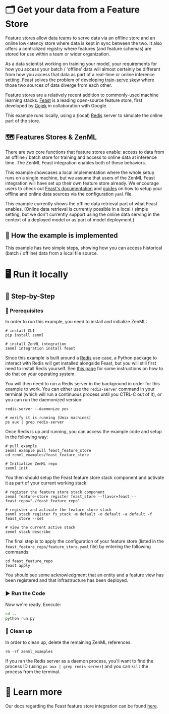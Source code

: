 # 🗂 Get your data from a Feature Store

Feature stores allow data teams to serve data via an offline store and an online
low-latency store where data is kept in
sync between the two. It also offers a centralized registry where features (and
feature schemas) are stored for use
within a team or wider organization.

As a data scientist working on training your model, your requirements for how
you access your batch / 'offline' data
will almost certainly be different from how you access that data as part of a
real-time or online inference setting.
Feast solves the problem of
developing [train-serve skew](https://ploomber.io/blog/train-serve-skew/) where
those two
sources of data diverge from each other.

Feature stores are a relatively recent addition to commonly-used machine
learning stacks. [Feast](https://feast.dev/) is
a leading open-source feature store, first developed
by [Gojek](https://www.gojek.com/en-id/) in collaboration with
Google.

This example runs locally, using a (local) [Redis](https://redis.com/) server to
simulate the online part of the store.

## 🗺 Features Stores & ZenML

There are two core functions that feature stores enable: access to data from an
offline / batch store for training and
access to online data at inference time. The ZenML Feast integration enables
both of these behaviors.

This example showcases a local implementation where the whole setup runs on a
single machine, but we assume that users
of the ZenML Feast integration will have set up their own feature store already.
We encourage users to check
out [Feast's documentation](https://docs.feast.dev/)
and [guides](https://docs.feast.dev/how-to-guides/) on how to setup
your offline and online data sources via the configuration `yaml` file.

This example currently shows the offline data retrieval part of what Feast
enables. (Online data retrieval is currently
possible in a local / simple setting, but we don't currently support using the
online data serving in the context of a
deployed model or as part of model deployment.)

## 🧰 How the example is implemented

This example has two simple steps, showing how you can access historical (batch
/ offline) data from a local file
source.

# 🖥 Run it locally

## 👣 Step-by-Step

### 📄 Prerequisites

In order to run this example, you need to install and initialize ZenML:

```shell
# install CLI
pip install zenml

# install ZenML integration
zenml integration install feast
```

Since this example is built around a [Redis](https://redis.com/) use case, a
Python package to interact with Redis will get installed alongside Feast, but
you will still first need to install Redis yourself. See
[this page](https://redis.com/blog/feast-with-redis-tutorial-for-machine-learning/)
for some instructions on how to do that on your operating system.

You will then need to run a Redis server in the background in order for this
example to work. You can either use the `redis-server` command in your terminal
(which will run a continuous process until you CTRL-C out of it), or you can run
the daemonized version:

```shell
redis-server --daemonize yes

# verify it is running (Unix machines)
ps aux | grep redis-server
```

Once Redis is up and running, you can access the example code and setup in the
following way:

```shell
# pull example
zenml example pull feast_feature_store
cd zenml_examples/feast_feature_store

# Initialize ZenML repo
zenml init
```

You then should setup the Feast feature store stack component and activate it as
part of your current working stack:

```shell
# register the feature store stack component
zenml feature-store register feast_store --flavor=feast --feast_repo="./feast_feature_repo"

# register and activate the feature store stack
zenml stack register fs_stack -m default -o default -a default -f feast_store --set

# view the current active stack
zenml stack describe
```

The final step is to apply the configuration of your feature store (listed in
the `feast_feature_repo/feature_store.yaml` file) by entering the following
commands:

```shell
cd feast_feature_repo
feast apply
```

You should see some acknowledgment that an entity and a feature view has been
registered and that infrastructure has been deployed.

### ▶️ Run the Code

Now we're ready. Execute:

```bash
cd ..
python run.py
```

### 🧽 Clean up

In order to clean up, delete the remaining ZenML references.

```shell
rm -rf zenml_examples
```

If you ran the Redis server as a daemon process, you'll want to find the process
ID (using `ps aux | grep redis-server`)
and you can `kill` the process from the terminal.

# 📜 Learn more

Our docs regarding the Feast feature store integration can be
found [here](https://docs.zenml.io/mlops-stacks/feature-stores/feast).
